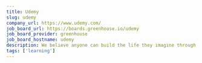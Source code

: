 ```yaml
---
title: Udemy
slug: udemy
company_url: https://www.udemy.com/
job_board_url: https://boards.greenhouse.io/udemy
job_board_provider: greenhouse
job_board_hostname: udemy
description: We believe anyone can build the life they imagine through online learning. Today, millions of students around the world are advancing their careers and passions by exploring and mastering new skills on Udemy, and expert instructors are able to share their knowledge with the world. Through our global marketplace and our solutions for businesses and governments, we connect people everywhere with the skills they need for success in work and life.
tags: ['learning']
---
```

